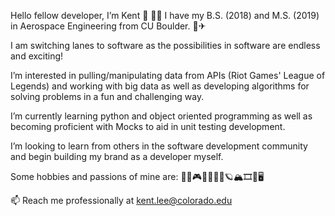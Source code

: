 Hello fellow developer, I’m Kent 🤘
👨‍🎓 I have my B.S. (2018) and M.S. (2019) in Aerospace Engineering from CU Boulder. 🚀✈

I am switching lanes to software as the possibilities in software are endless and exciting! 

I’m interested in pulling/manipulating data from APIs (Riot Games' League of Legends) and working with big data as well as developing algorithms  for solving problems in a fun and challenging way. 

I’m currently learning python and object oriented programming as well as becoming proficient with Mocks to aid in unit testing development. 

I’m looking to learn from others in the software development community and begin building my brand as a developer myself. 

Some hobbies and passions of mine are:
  🎯🥋🎮🏹🥩🥗🌌🪐🏔🎞🎣🖥
  
📫 Reach me professionally at kent.lee@colorado.edu

<!---
KentLeeJr/KentLeeJr is a ✨ special ✨ repository because its `README.md` (this file) appears on your GitHub profile.
You can click the Preview link to take a look at your changes.
--->
